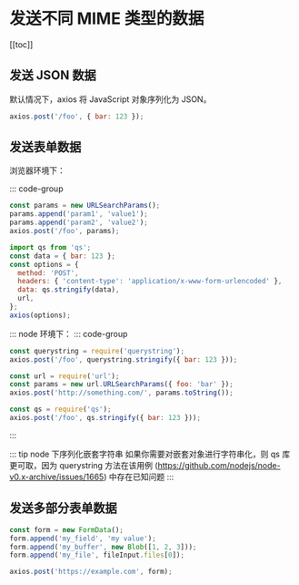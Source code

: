 # 发送不同 MIME 类型的数据

[[toc]]

## 发送 JSON 数据

默认情况下，axios 将 JavaScript 对象序列化为 JSON。

```js
axios.post('/foo', { bar: 123 });
```

## 发送表单数据

浏览器环境下：

::: code-group

```js [使用 URLSearchParams]
const params = new URLSearchParams();
params.append('param1', 'value1');
params.append('param2', 'value2');
axios.post('/foo', params);
```

```js [使用 qs 库]
import qs from 'qs';
const data = { bar: 123 };
const options = {
  method: 'POST',
  headers: { 'content-type': 'application/x-www-form-urlencoded' },
  data: qs.stringify(data),
  url,
};
axios(options);
```

:::
node 环境下：
::: code-group

```js [使用 querystring 库]
const querystring = require('querystring');
axios.post('/foo', querystring.stringify({ bar: 123 }));
```

```js [使用 url]
const url = require('url');
const params = new url.URLSearchParams({ foo: 'bar' });
axios.post('http://something.com/', params.toString());
```

```js [使用 qs 库]
const qs = require('qs');
axios.post('/foo', qs.stringify({ bar: 123 }));
```

:::

::: tip node 下序列化嵌套字符串
如果你需要对嵌套对象进行字符串化，则 qs 库更可取，因为 querystring 方法在该用例 (https://github.com/nodejs/node-v0.x-archive/issues/1665) 中存在已知问题
:::

## 发送多部分表单数据

```js [使用 FormData]
const form = new FormData();
form.append('my_field', 'my value');
form.append('my_buffer', new Blob([1, 2, 3]));
form.append('my_file', fileInput.files[0]);

axios.post('https://example.com', form);
```

